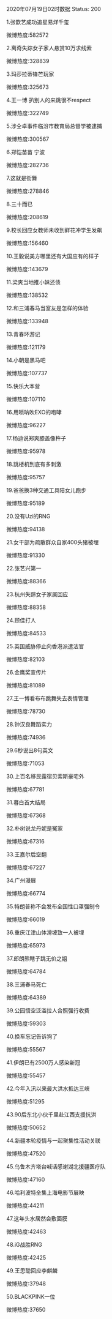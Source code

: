 2020年07月19日02时数据
Status: 200

1.张歆艺成功追星易烊千玺

微博热度:582572

2.离奇失踪女子家人悬赏10万求线索

微博热度:328839

3.玛莎拉蒂锋芒玩家

微博热度:325673

4.王一博 扒别人的来跳很不respect

微博热度:322749

5.涉仝卓事件临汾市教育局总督学被逮捕

微博热度:300567

6.郑恺苗苗 宁波

微博热度:282736

7.这就是街舞

微博热度:278846

8.三十而已

微博热度:208619

9.校长回应女教师未收到鲜花冲学生发飙

微博热度:156460

10.王毅说美方哪里还有大国应有的样子

微博热度:143679

11.梁爽当地推小妹还债

微博热度:138532

12.和三浦春马当室友是怎样的体验

微博热度:133948

13.青春环游记

微博热度:121179

14.小朝是黑马吧

微博热度:107737

15.快乐大本营

微博热度:107110

16.用唢呐吹EXO的咆哮

微博热度:96227

17.杨迪说郑爽膝盖像杵子

微博热度:95978

18.跳楼机到底有多刺激

微博热度:95757

19.爸爸换3种交通工具陪女儿跑步

微博热度:95189

20.没有Uzi的RNG

微博热度:94138

21.女干部为疏散群众自家400头猪被埋

微博热度:91330

22.张艺兴第一

微博热度:88366

23.杭州失踪女子家属回应

微博热度:88358

24.顾佳打人

微博热度:84533

25.英国威胁停止向香港派遣法官

微博热度:82103

26.金鹰奖宣传片

微博热度:81089

27.王一博看布布跳舞失去表情管理

微博热度:78730

28.钟汉良舞蹈实力

微博热度:74936

29.6秒说出8句英文

微博热度:71053

30.上百名移民露宿贝索斯豪宅外

微博热度:67781

31.暮白首大结局

微博热度:67368

32.朴树说龙丹妮是冤家

微博热度:67316

33.王嘉尔后空翻

微博热度:67227

34.广州漫展

微博热度:66774

35.特朗普称不会发布全国性口罩强制令

微博热度:66019

36.重庆江津山体滑坡致一人被埋

微博热度:65973

37.郎朗熊瞎子跳无价之姐

微博热度:64784

38.三浦春马死亡

微博热度:64389

39.公园悟空泛滥拉人合照强行收费

微博热度:59303

40.换车忘记告诉狗了

微博热度:55567

41.伊朗已有2500万人感染新冠

微博热度:55457

42.今年入汛以来最大洪水抵达三峡

微博热度:51295

43.90后东北小伙千里赴江西支援抗洪

微博热度:50652

44.新疆本轮疫情与一起聚集性活动关联

微博热度:47520

45.乌鲁木齐塔台喊话感谢湖北援疆医疗队

微博热度:47160

46.哈利波特全集上海电影节展映

微博热度:44211

47.这年头水居然会敷面膜

微博热度:42463

48.iG战胜RNG

微博热度:42425

49.王思聪回应李麒麟

微博热度:37948

50.BLACKPINK一位

微博热度:37650


